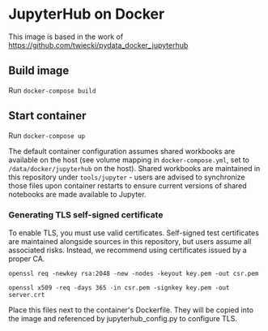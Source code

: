 # JupyterHub on Docker


This image is based in the work of https://github.com/twiecki/pydata_docker_jupyterhub

## Build image

Run `docker-compose build`

## Start container

Run `docker-compose up`

The default container configuration assumes shared workbooks are available on the host (see volume mapping in `docker-compose.yml`, set to `/data/docker/jupyterhub` on the host). Shared workbooks are maintained in this repository under `tools/jupyter` - users are advised to synchronize those files upon container restarts to ensure current versions of shared notebooks are made available to Jupyter.

### Generating TLS self-signed certificate

To enable TLS, you must use valid certificates. Self-signed test certificates are maintained alongside sources in this repository, but users assume all associated risks. Instead, we recommend using certificates issued by a proper CA.

`openssl req -newkey rsa:2048 -new -nodes -keyout key.pem -out csr.pem`

`openssl x509 -req -days 365 -in csr.pem -signkey key.pem -out server.crt`

Place this files next to the container's Dockerfile. They will be copied into
the image and referenced by jupyterhub_config.py to configure TLS.
